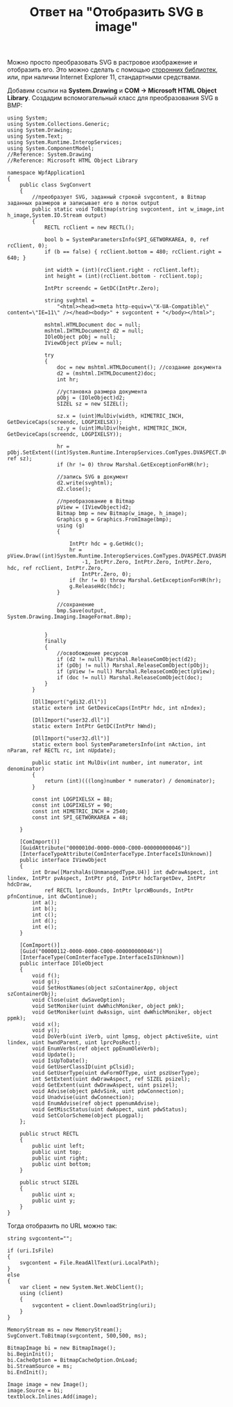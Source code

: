 ﻿---
title: "Ответ на \"Отобразить SVG в image\""
se.owner.user_id: 240512
se.owner.display_name: "MSDN.WhiteKnight"
se.owner.link: "https://ru.stackoverflow.com/users/240512/msdn-whiteknight"
se.answer_id: 882955
se.question_id: 881670
se.post_type: answer
se.score: 1
se.is_accepted: True
---
<p>Можно просто преобразовать SVG в растровое изображение и отобразить его. Это можно сделать с помощью <a href="https://ru.stackoverflow.com/a/810978/240512">сторонних библиотек</a>, или, при наличии Internet Explorer 11, стандартными средствами.</p>

<p>Добавим ссылки на <strong>System.Drawing</strong> и <strong>COM -> Microsoft HTML Object Library</strong>. Создадим вспомогательный класс для преобразования SVG в BMP:</p>

<pre><code>using System;
using System.Collections.Generic;
using System.Drawing;
using System.Text;
using System.Runtime.InteropServices;
using System.ComponentModel;
//Reference: System.Drawing
//Reference: Microsoft HTML Object Library

namespace WpfApplication1
{
    public class SvgConvert
    {
        //преобразует SVG, заданный строкой svgcontent, в Bitmap заданных размеров и записывает его в поток output
        public static void ToBitmap(string svgcontent, int w_image,int h_image,System.IO.Stream output)
        {
            RECTL rcClient = new RECTL();

            bool b = SystemParametersInfo(SPI_GETWORKAREA, 0, ref rcClient, 0);
            if (b == false) { rcClient.bottom = 480; rcClient.right = 640; }

            int width = (int)(rcClient.right - rcClient.left);
            int height = (int)(rcClient.bottom - rcClient.top);

            IntPtr screendc = GetDC(IntPtr.Zero);

            string svghtml =
                "&lt;html&gt;&lt;head&gt;&lt;meta http-equiv=\"X-UA-Compatible\" content=\"IE=11\" /&gt;&lt;/head&gt;&lt;body&gt;" + svgcontent + "&lt;/body&gt;&lt;/html&gt;";

            mshtml.HTMLDocument doc = null;
            mshtml.IHTMLDocument2 d2 = null;
            IOleObject pObj = null;
            IViewObject pView = null;

            try
            {
                doc = new mshtml.HTMLDocument(); //создание документа
                d2 = (mshtml.IHTMLDocument2)doc;
                int hr;

                //установка размера документа
                pObj = (IOleObject)d2;
                SIZEL sz = new SIZEL();

                sz.x = (uint)MulDiv(width, HIMETRIC_INCH, GetDeviceCaps(screendc, LOGPIXELSX));
                sz.y = (uint)MulDiv(height, HIMETRIC_INCH, GetDeviceCaps(screendc, LOGPIXELSY));

                hr = pObj.SetExtent((int)System.Runtime.InteropServices.ComTypes.DVASPECT.DVASPECT_CONTENT, ref sz);
                if (hr != 0) throw Marshal.GetExceptionForHR(hr);

                //запись SVG в документ
                d2.write(svghtml);
                d2.close();

                //преобразование в Bitmap
                pView = (IViewObject)d2;
                Bitmap bmp = new Bitmap(w_image, h_image);
                Graphics g = Graphics.FromImage(bmp);
                using (g)
                {

                    IntPtr hdc = g.GetHdc();
                    hr = pView.Draw((int)System.Runtime.InteropServices.ComTypes.DVASPECT.DVASPECT_CONTENT,
                        -1, IntPtr.Zero, IntPtr.Zero, IntPtr.Zero, hdc, ref rcClient, IntPtr.Zero,
                        IntPtr.Zero, 0);
                    if (hr != 0) throw Marshal.GetExceptionForHR(hr);
                    g.ReleaseHdc(hdc);
                }

                //сохранение
                bmp.Save(output, System.Drawing.Imaging.ImageFormat.Bmp);


            }
            finally
            {
                //освобождение ресурсов                
                if (d2 != null) Marshal.ReleaseComObject(d2);
                if (pObj != null) Marshal.ReleaseComObject(pObj);
                if (pView != null) Marshal.ReleaseComObject(pView);
                if (doc != null) Marshal.ReleaseComObject(doc);
            }
        }

        [DllImport("gdi32.dll")]
        static extern int GetDeviceCaps(IntPtr hdc, int nIndex);

        [DllImport("user32.dll")]
        static extern IntPtr GetDC(IntPtr hWnd);

        [DllImport("user32.dll")]
        static extern bool SystemParametersInfo(int nAction, int nParam, ref RECTL rc, int nUpdate);

        public static int MulDiv(int number, int numerator, int denominator)
        {
            return (int)(((long)number * numerator) / denominator);
        }

        const int LOGPIXELSX = 88;
        const int LOGPIXELSY = 90;
        const int HIMETRIC_INCH = 2540;
        const int SPI_GETWORKAREA = 48;

    }

    [ComImport()]
    [GuidAttribute("0000010d-0000-0000-C000-000000000046")]
    [InterfaceTypeAttribute(ComInterfaceType.InterfaceIsIUnknown)]
    public interface IViewObject
    {
        int Draw([MarshalAs(UnmanagedType.U4)] int dwDrawAspect, int lindex, IntPtr pvAspect, IntPtr ptd, IntPtr hdcTargetDev, IntPtr hdcDraw,
            ref RECTL lprcBounds, IntPtr lprcWBounds, IntPtr pfnContinue, int dwContinue);
        int a();
        int b();
        int c();
        int d();
        int e();
    }

    [ComImport()]
    [Guid("00000112-0000-0000-C000-000000000046")]
    [InterfaceType(ComInterfaceType.InterfaceIsIUnknown)]
    public interface IOleObject
    {
        void f();
        void g();
        void SetHostNames(object szContainerApp, object szContainerObj);
        void Close(uint dwSaveOption);
        void SetMoniker(uint dwWhichMoniker, object pmk);
        void GetMoniker(uint dwAssign, uint dwWhichMoniker, object ppmk);
        void x();
        void y();
        void DoVerb(uint iVerb, uint lpmsg, object pActiveSite, uint lindex, uint hwndParent, uint lprcPosRect);
        void EnumVerbs(ref object ppEnumOleVerb);
        void Update();
        void IsUpToDate();
        void GetUserClassID(uint pClsid);
        void GetUserType(uint dwFormOfType, uint pszUserType);
        int SetExtent(uint dwDrawAspect, ref SIZEL psizel);
        void GetExtent(uint dwDrawAspect, uint psizel);
        void Advise(object pAdvSink, uint pdwConnection);
        void Unadvise(uint dwConnection);
        void EnumAdvise(ref object ppenumAdvise);
        void GetMiscStatus(uint dwAspect, uint pdwStatus);
        void SetColorScheme(object pLogpal);
    };  

    public struct RECTL
    {
        public uint left;
        public uint top;
        public uint right;
        public uint bottom;
    }

    public struct SIZEL
    {
        public uint x;
        public uint y;
    }
} 
</code></pre>

<p>Тогда отобразить по URL можно так:</p>

<pre><code>string svgcontent="";

if (uri.IsFile)
{
    svgcontent = File.ReadAllText(uri.LocalPath);
}
else
{
    var client = new System.Net.WebClient();
    using (client)
    {
        svgcontent = client.DownloadString(uri);
    }
}

MemoryStream ms = new MemoryStream();
SvgConvert.ToBitmap(svgcontent, 500,500, ms);                        

BitmapImage bi = new BitmapImage();
bi.BeginInit();
bi.CacheOption = BitmapCacheOption.OnLoad;
bi.StreamSource = ms;
bi.EndInit();

Image image = new Image();            
image.Source = bi;
textblock.Inlines.Add(image);
</code></pre>
